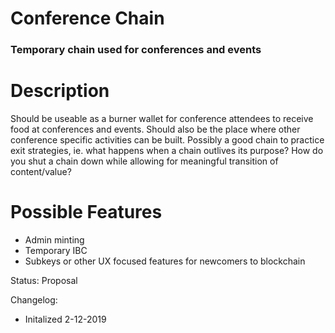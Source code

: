 # Conference Chain
### Temporary chain used for conferences and events

# Description
Should be useable as a burner wallet for conference attendees to receive food at conferences and events. Should also be the place where other conference specific activities can be built. Possibly a good chain to practice exit strategies, ie. what happens when a chain outlives its purpose? How do you shut a chain down while allowing for meaningful transition of content/value?

# Possible Features
 * Admin minting
 * Temporary IBC
 * Subkeys or other UX focused features for newcomers to blockchain
 
 Status: Proposal
 
 Changelog:
 - Initalized 2-12-2019
